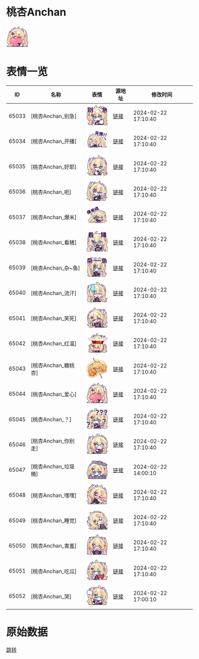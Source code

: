 # 桃杏Anchan

<img src="./cover.png" height="60" alt="cover" />

# 表情一览

|ID|名称|表情|源地址|修改时间|
|----|----|----|----|----|
|65033|[桃杏Anchan_别急]|<img src="./pic/065033_%5B桃杏Anchan_别急%5D.png" height="60" alt="别急"/>|[链接](https://i0.hdslb.com/bfs/garb/a59f2bb5a134f0972ff774a33402e1090cee325e.png)|2024-02-22 17:10:40|
|65034|[桃杏Anchan_开播]|<img src="./pic/065034_%5B桃杏Anchan_开播%5D.png" height="60" alt="开播"/>|[链接](https://i0.hdslb.com/bfs/garb/c729de6aa9537e2ad6c65edcdf02e3b358cc46a1.png)|2024-02-22 17:10:40|
|65035|[桃杏Anchan_好耶]|<img src="./pic/065035_%5B桃杏Anchan_好耶%5D.png" height="60" alt="好耶"/>|[链接](https://i0.hdslb.com/bfs/garb/d2058bf210799dea93e95c33fa773125c0494a78.png)|2024-02-22 17:10:40|
|65036|[桃杏Anchan_呃]|<img src="./pic/065036_%5B桃杏Anchan_呃%5D.png" height="60" alt="呃"/>|[链接](https://i0.hdslb.com/bfs/garb/a14f7bab24b424e97594d368a48d9812c99a4c9b.png)|2024-02-22 17:10:40|
|65037|[桃杏Anchan_爆米]|<img src="./pic/065037_%5B桃杏Anchan_爆米%5D.png" height="60" alt="爆米"/>|[链接](https://i0.hdslb.com/bfs/garb/53b8da774a1a6baf7c326bc3f7e4f3a6522a155d.png)|2024-02-22 17:10:40|
|65038|[桃杏Anchan_看猪]|<img src="./pic/065038_%5B桃杏Anchan_看猪%5D.png" height="60" alt="看猪"/>|[链接](https://i0.hdslb.com/bfs/garb/750298517ba8afe0f015baccbc209b688e224c7a.png)|2024-02-22 17:10:40|
|65039|[桃杏Anchan_杂~鱼]|<img src="./pic/065039_%5B桃杏Anchan_杂~鱼%5D.png" height="60" alt="杂~鱼"/>|[链接](https://i0.hdslb.com/bfs/garb/81739468bba23f3e07485939fdf258192abcccce.png)|2024-02-22 17:10:40|
|65040|[桃杏Anchan_流汗]|<img src="./pic/065040_%5B桃杏Anchan_流汗%5D.png" height="60" alt="流汗"/>|[链接](https://i0.hdslb.com/bfs/garb/c2779431ed0a9c47bc9d59163d40b141cba93048.png)|2024-02-22 17:10:40|
|65041|[桃杏Anchan_笑死]|<img src="./pic/065041_%5B桃杏Anchan_笑死%5D.png" height="60" alt="笑死"/>|[链接](https://i0.hdslb.com/bfs/garb/87d768753749b2e28e5029d898bdaf93401f32fe.png)|2024-02-22 17:10:40|
|65042|[桃杏Anchan_红温]|<img src="./pic/065042_%5B桃杏Anchan_红温%5D.png" height="60" alt="红温"/>|[链接](https://i0.hdslb.com/bfs/garb/7b85d95bb3b69201da8d7e2853c5db2bc96c979e.png)|2024-02-22 17:10:40|
|65043|[桃杏Anchan_糖桃杏]|<img src="./pic/065043_%5B桃杏Anchan_糖桃杏%5D.png" height="60" alt="糖桃杏"/>|[链接](https://i0.hdslb.com/bfs/garb/e1d01cca8ea8649b9992a3f3faf0017f950c2202.png)|2024-02-22 17:10:40|
|65044|[桃杏Anchan_爱心]|<img src="./pic/065044_%5B桃杏Anchan_爱心%5D.png" height="60" alt="爱心"/>|[链接](https://i0.hdslb.com/bfs/garb/cfcc945d9cc69519fd8deb73e942287b08c22954.png)|2024-02-22 17:10:40|
|65045|[桃杏Anchan_？]|<img src="./pic/065045_%5B桃杏Anchan_？%5D.png" height="60" alt="？"/>|[链接](https://i0.hdslb.com/bfs/garb/3c73d234b0f3055c05b77f44452fe8cda83d31db.png)|2024-02-22 17:10:40|
|65046|[桃杏Anchan_你别走]|<img src="./pic/065046_%5B桃杏Anchan_你别走%5D.png" height="60" alt="你别走"/>|[链接](https://i0.hdslb.com/bfs/garb/50e6d696fd101029adb7d5ca1ae57d96da55d382.png)|2024-02-22 17:10:40|
|65047|[桃杏Anchan_垃圾桶]|<img src="./pic/065047_%5B桃杏Anchan_垃圾桶%5D.png" height="60" alt="垃圾桶"/>|[链接](https://i0.hdslb.com/bfs/garb/68bde0fb12393882442501f1e6e37496209e1a11.png)|2024-02-22 14:00:10|
|65048|[桃杏Anchan_嘿嘿]|<img src="./pic/065048_%5B桃杏Anchan_嘿嘿%5D.png" height="60" alt="嘿嘿"/>|[链接](https://i0.hdslb.com/bfs/garb/fdcb25151e085674e5b2845857c0e7969fa6b558.png)|2024-02-22 17:10:40|
|65049|[桃杏Anchan_睡觉]|<img src="./pic/065049_%5B桃杏Anchan_睡觉%5D.png" height="60" alt="睡觉"/>|[链接](https://i0.hdslb.com/bfs/garb/d07560fc9ea1a82d33d90446dd295f15ec730bf9.png)|2024-02-22 17:10:40|
|65050|[桃杏Anchan_害羞]|<img src="./pic/065050_%5B桃杏Anchan_害羞%5D.png" height="60" alt="害羞"/>|[链接](https://i0.hdslb.com/bfs/garb/7beed0f4f2315842827cde89aa717be7747e2a67.png)|2024-02-22 17:10:40|
|65051|[桃杏Anchan_吃瓜]|<img src="./pic/065051_%5B桃杏Anchan_吃瓜%5D.png" height="60" alt="吃瓜"/>|[链接](https://i0.hdslb.com/bfs/garb/c455c1c11aa1477191dece2acd2b809d51fc07dd.png)|2024-02-22 17:10:40|
|65052|[桃杏Anchan_哭]|<img src="./pic/065052_%5B桃杏Anchan_哭%5D.png" height="60" alt="哭"/>|[链接](https://i0.hdslb.com/bfs/garb/bf85a5a3034048be84c34993371fcb3641335df0.png)|2024-02-22 17:00:10|

# 原始数据

[跳转](./raw.json)


